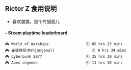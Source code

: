 ## Ricter Z 食用说明
- 喜欢猫猫，是个冇猫孤儿

<!-- steam-box start -->
#### - Steam playtime leaderboard
```text
🎮 World of Warships                 🕘 85 hrs 25 mins
🎮 雀魂麻将(MahjongSoul)                 🕘 0 hrs 34 mins
🎮 Cyberpunk 2077                    🕘 35 hrs 39 mins
🎮 Apex Legends                      🕘 11 hrs 10 mins
```
<!-- Powered by https://github.com/YouEclipse/steam-box . -->
<!-- steam-box end -->
